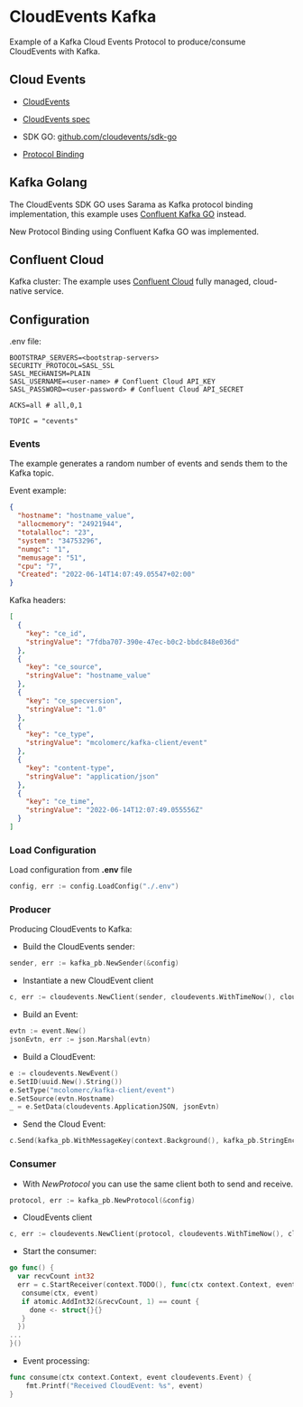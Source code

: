 # CloudEvents Kafka  

Example of a Kafka Cloud Events Protocol to produce/consume CloudEvents with Kafka.

## Cloud Events 

- [CloudEvents](https://cloudevents.io/)

- [CloudEvents spec](https://github.com/cloudevents/spec)

- SDK GO: [github.com/cloudevents/sdk-go](github.com/cloudevents/sdk-go/v2)  

- [Protocol Binding](https://github.com/cloudevents/spec/blob/v1.0/spec.md#protocol-binding) 

## Kafka Golang

The CloudEvents SDK GO uses Sarama as Kafka protocol binding implementation, this example uses [Confluent Kafka GO](https://github.com/confluentinc/confluent-kafka-go) instead. 

New Protocol Binding using Confluent Kafka GO was implemented.

## Confluent Cloud 

Kafka cluster: The example uses [Confluent Cloud](https://confluent.cloud) fully managed, cloud-native service. 

## Configuration 

.env file: 

```properties
BOOTSTRAP_SERVERS=<bootstrap-servers>
SECURITY_PROTOCOL=SASL_SSL
SASL_MECHANISM=PLAIN
SASL_USERNAME=<user-name> # Confluent Cloud API_KEY
SASL_PASSWORD=<user-password> # Confluent Cloud API_SECRET

ACKS=all # all,0,1 

TOPIC = "cevents"
```
 
### Events 

The example generates a random number of events and sends them to the Kafka topic.

Event example: 

```json
{
  "hostname": "hostname_value",
  "allocmemory": "24921944",
  "totalalloc": "23",
  "system": "34753296",
  "numgc": "1",
  "memusage": "51",
  "cpu": "7",
  "Created": "2022-06-14T14:07:49.05547+02:00"
}
```
 
Kafka headers: 

```json
[
  {
    "key": "ce_id",
    "stringValue": "7fdba707-390e-47ec-b0c2-bbdc848e036d"
  },
  {
    "key": "ce_source",
    "stringValue": "hostname_value"
  },
  {
    "key": "ce_specversion",
    "stringValue": "1.0"
  },
  {
    "key": "ce_type",
    "stringValue": "mcolomerc/kafka-client/event"
  },
  {
    "key": "content-type",
    "stringValue": "application/json"
  },
  {
    "key": "ce_time",
    "stringValue": "2022-06-14T12:07:49.055556Z"
  }
]
```

### Load Configuration

Load configuration from **.env** file

```go
config, err := config.LoadConfig("./.env") 
```

### Producer 

Producing CloudEvents to Kafka: 

* Build the CloudEvents sender: 

```go  
sender, err := kafka_pb.NewSender(&config)
```
 
* Instantiate a new CloudEvent client

```go 
c, err := cloudevents.NewClient(sender, cloudevents.WithTimeNow(), cloudevents.WithUUIDs())
```

* Build an Event:

```go 
evtn := event.New()
jsonEvtn, err := json.Marshal(evtn)
```

* Build a CloudEvent:

```go
e := cloudevents.NewEvent()
e.SetID(uuid.New().String())
e.SetType("mcolomerc/kafka-client/event")
e.SetSource(evtn.Hostname)
_ = e.SetData(cloudevents.ApplicationJSON, jsonEvtn)
```

* Send the Cloud Event:

```go
c.Send(kafka_pb.WithMessageKey(context.Background(), kafka_pb.StringEncoder(e.ID())), e)
```

### Consumer 

* With *NewProtocol* you can use the same client both to send and receive.

```go  
protocol, err := kafka_pb.NewProtocol(&config)
```

* CloudEvents client  

```go 
c, err := cloudevents.NewClient(protocol, cloudevents.WithTimeNow(), cloudevents.WithUUIDs()) 
```

* Start the consumer:

```go 
go func() { 
  var recvCount int32
  err = c.StartReceiver(context.TODO(), func(ctx context.Context, event cloudevents.Event) {
   consume(ctx, event)
   if atomic.AddInt32(&recvCount, 1) == count {
     done <- struct{}{}
   }
  })
...
}()
```

* Event processing: 

```go
func consume(ctx context.Context, event cloudevents.Event) {
	fmt.Printf("Received CloudEvent: %s", event)
}

```

